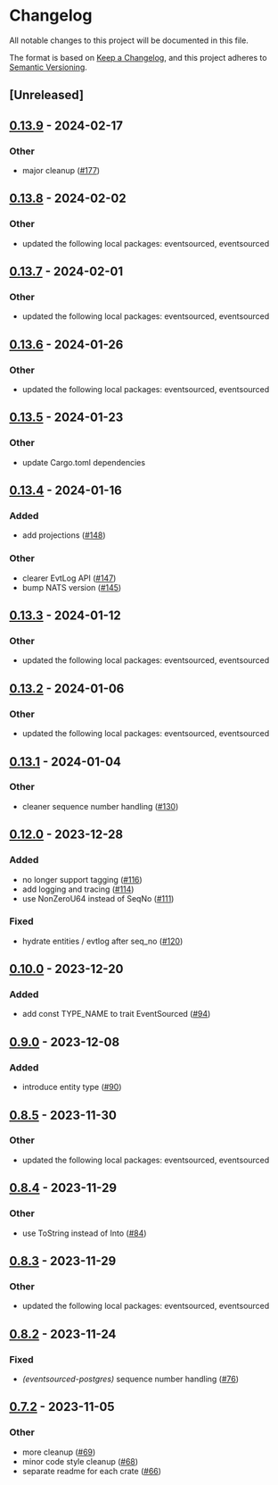 # Changelog
All notable changes to this project will be documented in this file.

The format is based on [Keep a Changelog](https://keepachangelog.com/en/1.0.0/),
and this project adheres to [Semantic Versioning](https://semver.org/spec/v2.0.0.html).

## [Unreleased]

## [0.13.9](https://github.com/hseeberger/eventsourced/compare/eventsourced-nats-v0.13.8...eventsourced-nats-v0.13.9) - 2024-02-17

### Other
- major cleanup ([#177](https://github.com/hseeberger/eventsourced/pull/177))

## [0.13.8](https://github.com/hseeberger/eventsourced/compare/eventsourced-nats-v0.13.7...eventsourced-nats-v0.13.8) - 2024-02-02

### Other
- updated the following local packages: eventsourced, eventsourced

## [0.13.7](https://github.com/hseeberger/eventsourced/compare/eventsourced-nats-v0.13.6...eventsourced-nats-v0.13.7) - 2024-02-01

### Other
- updated the following local packages: eventsourced, eventsourced

## [0.13.6](https://github.com/hseeberger/eventsourced/compare/eventsourced-nats-v0.13.5...eventsourced-nats-v0.13.6) - 2024-01-26

### Other
- updated the following local packages: eventsourced, eventsourced

## [0.13.5](https://github.com/hseeberger/eventsourced/compare/eventsourced-nats-v0.13.4...eventsourced-nats-v0.13.5) - 2024-01-23

### Other
- update Cargo.toml dependencies

## [0.13.4](https://github.com/hseeberger/eventsourced/compare/eventsourced-nats-v0.13.3...eventsourced-nats-v0.13.4) - 2024-01-16

### Added
- add projections ([#148](https://github.com/hseeberger/eventsourced/pull/148))

### Other
- clearer EvtLog API ([#147](https://github.com/hseeberger/eventsourced/pull/147))
- bump NATS version ([#145](https://github.com/hseeberger/eventsourced/pull/145))

## [0.13.3](https://github.com/hseeberger/eventsourced/compare/eventsourced-nats-v0.13.2...eventsourced-nats-v0.13.3) - 2024-01-12

### Other
- updated the following local packages: eventsourced, eventsourced

## [0.13.2](https://github.com/hseeberger/eventsourced/compare/eventsourced-nats-v0.13.1...eventsourced-nats-v0.13.2) - 2024-01-06

### Other
- updated the following local packages: eventsourced, eventsourced

## [0.13.1](https://github.com/hseeberger/eventsourced/compare/eventsourced-nats-v0.13.0...eventsourced-nats-v0.13.1) - 2024-01-04

### Other
- cleaner sequence number handling ([#130](https://github.com/hseeberger/eventsourced/pull/130))

## [0.12.0](https://github.com/hseeberger/eventsourced/compare/eventsourced-nats-v0.11.0...eventsourced-nats-v0.12.0) - 2023-12-28

### Added
- no longer support tagging ([#116](https://github.com/hseeberger/eventsourced/pull/116))
- add logging and tracing ([#114](https://github.com/hseeberger/eventsourced/pull/114))
- use NonZeroU64 instead of SeqNo ([#111](https://github.com/hseeberger/eventsourced/pull/111))

### Fixed
- hydrate entities / evtlog after seq_no ([#120](https://github.com/hseeberger/eventsourced/pull/120))

## [0.10.0](https://github.com/hseeberger/eventsourced/compare/eventsourced-nats-v0.9.0...eventsourced-nats-v0.10.0) - 2023-12-20

### Added
- add const TYPE_NAME to trait EventSourced ([#94](https://github.com/hseeberger/eventsourced/pull/94))

## [0.9.0](https://github.com/hseeberger/eventsourced/compare/eventsourced-nats-v0.8.5...eventsourced-nats-v0.9.0) - 2023-12-08

### Added
- introduce entity type ([#90](https://github.com/hseeberger/eventsourced/pull/90))

## [0.8.5](https://github.com/hseeberger/eventsourced/compare/eventsourced-nats-v0.8.4...eventsourced-nats-v0.8.5) - 2023-11-30

### Other
- updated the following local packages: eventsourced, eventsourced

## [0.8.4](https://github.com/hseeberger/eventsourced/compare/eventsourced-nats-v0.8.3...eventsourced-nats-v0.8.4) - 2023-11-29

### Other
- use ToString instead of Into<String> ([#84](https://github.com/hseeberger/eventsourced/pull/84))

## [0.8.3](https://github.com/hseeberger/eventsourced/compare/eventsourced-nats-v0.8.2...eventsourced-nats-v0.8.3) - 2023-11-29

### Other
- updated the following local packages: eventsourced, eventsourced

## [0.8.2](https://github.com/hseeberger/eventsourced/compare/eventsourced-nats-v0.8.1...eventsourced-nats-v0.8.2) - 2023-11-24

### Fixed
- *(eventsourced-postgres)* sequence number handling ([#76](https://github.com/hseeberger/eventsourced/pull/76))

## [0.7.2](https://github.com/hseeberger/eventsourced/compare/eventsourced-nats-v0.7.1...eventsourced-nats-v0.7.2) - 2023-11-05

### Other
- more cleanup ([#69](https://github.com/hseeberger/eventsourced/pull/69))
- minor code style cleanup ([#68](https://github.com/hseeberger/eventsourced/pull/68))
- separate readme for each crate ([#66](https://github.com/hseeberger/eventsourced/pull/66))
